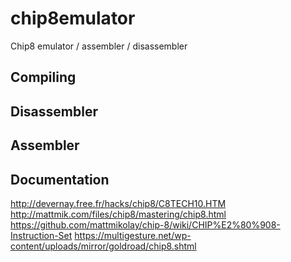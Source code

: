 # chip8emulator
Chip8 emulator / assembler / disassembler

## Compiling

## Disassembler

## Assembler

## Documentation
http://devernay.free.fr/hacks/chip8/C8TECH10.HTM
http://mattmik.com/files/chip8/mastering/chip8.html
https://github.com/mattmikolay/chip-8/wiki/CHIP%E2%80%908-Instruction-Set
https://multigesture.net/wp-content/uploads/mirror/goldroad/chip8.shtml